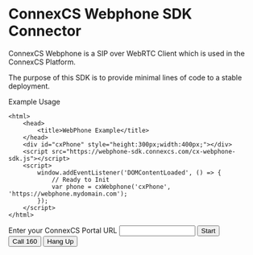 # ConnexCS Webphone SDK Connector

ConnexCS Webphone is a SIP over WebRTC Client which is used in the ConnexCS Platform.

The purpose of this SDK is to provide minimal lines of code to a stable deployment.

Example Usage

```
<html>
	<head>
		<title>WebPhone Example</title>
	</head>
	<div id="cxPhone" style="height:300px;width:400px;"></div>
	<script src="https://webphone-sdk.connexcs.com/cx-webphone-sdk.js"></script>
	<script>
		window.addEventListener('DOMContentLoaded', () => {
			// Ready to Init
			var phone = cxWebphone('cxPhone', 'https://webphone.mydomain.com');
		});	
	</script>
</html>
```

<!-- Live Example Script Start -->
<style>
#cxPhone:empty {
   display: none;
}
#cxPhone {
	width: 400px;
	height: 300px;
}
input {
	width: 30%;
}
</style>
<div>
	Enter your ConnexCS Portal URL <input id="url" name="url"/>
	<button onclick="start(document.getElementById('url').value)">Start</button>
	<div>
		<div id="output"></div>
		<div id="cxPhone"></div>
		<div id="isButtons">
			<button onClick="call('160')">Call 160</button>
			<button onClick="hangup()">Hang Up</button>
		</div>
	</div>
<div>
<script src="https://webphone-sdk.connexcs.com/cx-webphone-sdk.js"></script>
<script>
	var output = document.getElementById('output');
	var isButton = document.getElementById('isButtons');
	var phone = null
	isButton.style.display = 'none';
	async function start(url) {
		try {
			output.innerHTML = '';
			isButton.style.display = 'none';
			if (!url) throw new Error('URL is required');
			// Ready to Init
			phone = cxWebphone('cxPhone', url);
			isButton.style.display = 'block';
		} catch (err) {
			console.error(err)
			output.innerHTML = 	`Error: ${err.message}`;
			output.style.color = "#f44336";
		}
	}
	async function call (number) {
		try {
			output.innerHTML = 	`Running Function call(${number})`;
			let result = phone.call(number)
			output.innerHTML = 	`Function call Complete\n` + JSON.stringify(result, null, 4);
			console.log(result)
		} catch (err) {
			console.error(err)
			output.innerHTML = 	`Error: ${err.message}`;
			output.style.color = "#f44336";
		}
	}
	function hangup () {
		try {
			let result = phone.hangup()
			output.innerHTML = 	`Call ended\n` + JSON.stringify(result, null, 4);
			console.log(result)
		} catch (err) {
			console.error(err)
			output.innerHTML = 	`Error: ${err.message}`;
			output.style.color = "#f44336";
		}
	}
</script>
<!-- Live Example Script End -->
